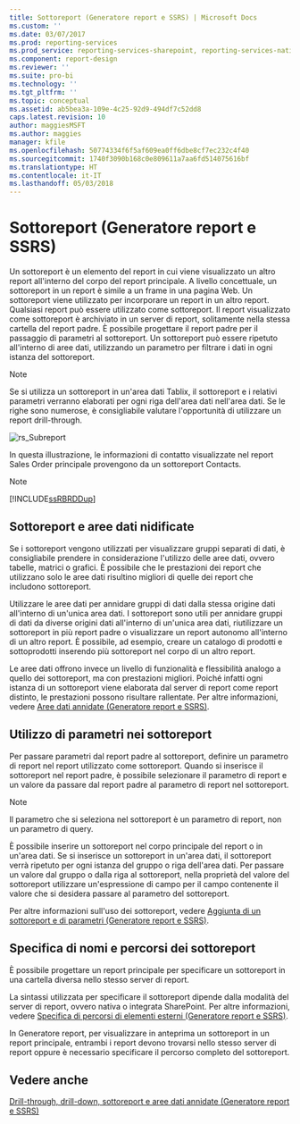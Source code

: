 ```yaml
---
title: Sottoreport (Generatore report e SSRS) | Microsoft Docs
ms.custom: ''
ms.date: 03/07/2017
ms.prod: reporting-services
ms.prod_service: reporting-services-sharepoint, reporting-services-native
ms.component: report-design
ms.reviewer: ''
ms.suite: pro-bi
ms.technology: ''
ms.tgt_pltfrm: ''
ms.topic: conceptual
ms.assetid: ab5bea3a-109e-4c25-92d9-494df7c52dd8
caps.latest.revision: 10
author: maggiesMSFT
ms.author: maggies
manager: kfile
ms.openlocfilehash: 50774334f6f5af609ea0ff6dbe8cf7ec232c4f40
ms.sourcegitcommit: 1740f3090b168c0e809611a7aa6fd514075616bf
ms.translationtype: HT
ms.contentlocale: it-IT
ms.lasthandoff: 05/03/2018
---
```

# <a name="subreports-report-builder-and-ssrs"></a>Sottoreport (Generatore report e SSRS)
  Un sottoreport è un elemento del report in cui viene visualizzato un altro report all'interno del corpo del report principale. A livello concettuale, un sottoreport in un report è simile a un frame in una pagina Web. Un sottoreport viene utilizzato per incorporare un report in un altro report. Qualsiasi report può essere utilizzato come sottoreport. Il report visualizzato come sottoreport è archiviato in un server di report, solitamente nella stessa cartella del report padre. È possibile progettare il report padre per il passaggio di parametri al sottoreport. Un sottoreport può essere ripetuto all'interno di aree dati, utilizzando un parametro per filtrare i dati in ogni istanza del sottoreport.  
  
> [!NOTE]  
>  Se si utilizza un sottoreport in un'area dati Tablix, il sottoreport e i relativi parametri verranno elaborati per ogni riga dell'area dati nell'area dati. Se le righe sono numerose, è consigliabile valutare l'opportunità di utilizzare un report drill-through.  
  
 ![rs_Subreport](../../reporting-services/report-design/media/rs-subreport.gif "rs_Subreport")  
  
 In questa illustrazione, le informazioni di contatto visualizzate nel report Sales Order principale provengono da un sottoreport Contacts.  
  
> [!NOTE]  
>  [!INCLUDE[ssRBRDDup](../../includes/ssrbrddup-md.md)]  
  
## <a name="comparing-subreports-and-nested-data-regions"></a>Sottoreport e aree dati nidificate  
 Se i sottoreport vengono utilizzati per visualizzare gruppi separati di dati, è consigliabile prendere in considerazione l'utilizzo delle aree dati, ovvero tabelle, matrici o grafici. È possibile che le prestazioni dei report che utilizzano solo le aree dati risultino migliori di quelle dei report che includono sottoreport.  
  
 Utilizzare le aree dati per annidare gruppi di dati dalla stessa origine dati all'interno di un'unica area dati. I sottoreport sono utili per annidare gruppi di dati da diverse origini dati all'interno di un'unica area dati, riutilizzare un sottoreport in più report padre o visualizzare un report autonomo all'interno di un altro report. È possibile, ad esempio, creare un catalogo di prodotti e sottoprodotti inserendo più sottoreport nel corpo di un altro report.  
  
 Le aree dati offrono invece un livello di funzionalità e flessibilità analogo a quello dei sottoreport, ma con prestazioni migliori. Poiché infatti ogni istanza di un sottoreport viene elaborata dal server di report come report distinto, le prestazioni possono risultare rallentate. Per altre informazioni, vedere [Aree dati annidate &#40;Generatore report e SSRS&#41;](../../reporting-services/report-design/nested-data-regions-report-builder-and-ssrs.md).  
  
## <a name="using-parameters-in-subreports"></a>Utilizzo di parametri nei sottoreport  
 Per passare parametri dal report padre al sottoreport, definire un parametro di report nel report utilizzato come sottoreport. Quando si inserisce il sottoreport nel report padre, è possibile selezionare il parametro di report e un valore da passare dal report padre al parametro di report nel sottoreport.  
  
> [!NOTE]  
>  Il parametro che si seleziona nel sottoreport è un parametro di report, non un parametro di query.  
  
 È possibile inserire un sottoreport nel corpo principale del report o in un'area dati. Se si inserisce un sottoreport in un'area dati, il sottoreport verrà ripetuto per ogni istanza del gruppo o riga dell'area dati. Per passare un valore dal gruppo o dalla riga al sottoreport, nella proprietà del valore del sottoreport utilizzare un'espressione di campo per il campo contenente il valore che si desidera passare al parametro del sottoreport.  
  
 Per altre informazioni sull'uso dei sottoreport, vedere [Aggiunta di un sottoreport e di parametri &#40;Generatore report e SSRS&#41;](../../reporting-services/report-design/add-a-subreport-and-parameters-report-builder-and-ssrs.md).  
  
## <a name="specifying-subreport-names-and-locations"></a>Specifica di nomi e percorsi dei sottoreport  
 È possibile progettare un report principale per specificare un sottoreport in una cartella diversa nello stesso server di report.  
  
 La sintassi utilizzata per specificare il sottoreport dipende dalla modalità del server di report, ovvero nativa o integrata SharePoint. Per altre informazioni, vedere [Specifica di percorsi di elementi esterni &#40;Generatore report e SSRS&#41;](../../reporting-services/report-design/specifying-paths-to-external-items-report-builder-and-ssrs.md).  
  
 In Generatore report, per visualizzare in anteprima un sottoreport in un report principale, entrambi i report devono trovarsi nello stesso server di report oppure è necessario specificare il percorso completo del sottoreport.  
  
## <a name="see-also"></a>Vedere anche  
 [Drill-through, drill-down, sottoreport e aree dati annidate &#40;Generatore report e SSRS&#41;](../../reporting-services/report-design/drillthrough-drilldown-subreports-and-nested-data-regions.md)  
  
  
